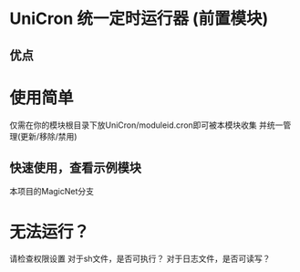 # UniCron 统一定时运行器 (前置模块)
## 优点
# 使用简单
仅需在你的模块根目录下放UniCron/moduleid.cron即可被本模块收集
并统一管理(更新/移除/禁用)

## 快速使用，查看示例模块
本项目的MagicNet分支

# 无法运行？
请检查权限设置
对于sh文件，是否可执行？
对于日志文件，是否可读写？


